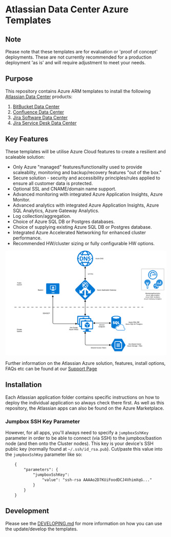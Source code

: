 # Atlassian Data Center Azure Templates

## Note
Please note that these templates are for evaluation or 'proof of concept' deployments. These are not currently recommended for a production deployment 'as is' and will require adjustment to meet your needs.

## Purpose
This repository contains Azure ARM templates to install the following [Atlassian Data Center](https://www.atlassian.com/enterprise/data-center) products:

1. [BitBucket Data Center](https://www.atlassian.com/software/bitbucket/enterprise/data-center)  
2. [Confluence Data Center](https://www.atlassian.com/software/confluence/enterprise/data-center)    
3. [Jira Software Data Center](https://www.atlassian.com/enterprise/data-center/jira)  
4. [Jira Service Desk Data Center](https://www.atlassian.com/software/jira/service-desk/enterprise/data-center)  

## Key Features
These templates will be utilise Azure Cloud features to create a resilient and scaleable solution:  

* Only Azure "managed" features/functionality used to provide scaleablity, monitoring and backup/recovery features "out of the box."  
* Secure solution - security and accessibility principles/rules applied to ensure all customer data is protected.  
* Optional SSL and CNAME/domain name support.  
* Advanced monitoring with integrated Azure Application Insights, Azure Monitor.  
* Advanced analytics with integrated Azure Application Insights, Azure SQL Analytics, Azure Gateway Analytics.  
* Log collection/aggregation.  
* Choice of Azure SQL DB or Postgres databases.  
* Choice of supplying existing Azure SQL DB or Postgres database.  
* Integrated Azure Accelerated Networking for enhanced cluster performance.  
* Recommended HW/cluster sizing or fully configurable HW options.  


 
![Azure Architecture](images/AzureArchitecture.png "Azure Architecture")

Further information on the Atlassian Azure solution, features, install options, FAQs etc can be found at our [Support Page](https://hello.atlassian.net/wiki/spaces/DC/pages/369608838/Azure+Support+Page)  


## Installation
Each Atlassian application folder contains specific instructions on how to deploy the individual application so always check there first. As well as this repository, the Atlassian apps can also be found on the Azure Marketplace.

### Jumpbox SSH Key Parameter
However, for all apps, you'll always need to specify a `jumpboxSshKey` parameter in order to be able to connect (via SSH) to the jumpbox/bastion node (and then onto the Cluster nodes). This key is your device's SSH public key (normally found at `~/.ssh/id_rsa.pub`). Cut/paste this value into the `jumpboxSshKey` parameter like so:
```
    {
        "parameters": {
            "jumpboxSshKey":
                "value": "ssh-rsa AAAAo2D7KUiFoodDCJ4VhimXqG..."
            }
        }
    }
```

## Development
Please see the [DEVELOPING.md](DEVELOPING.md) for more information on how you can use the update/develop the templates.
